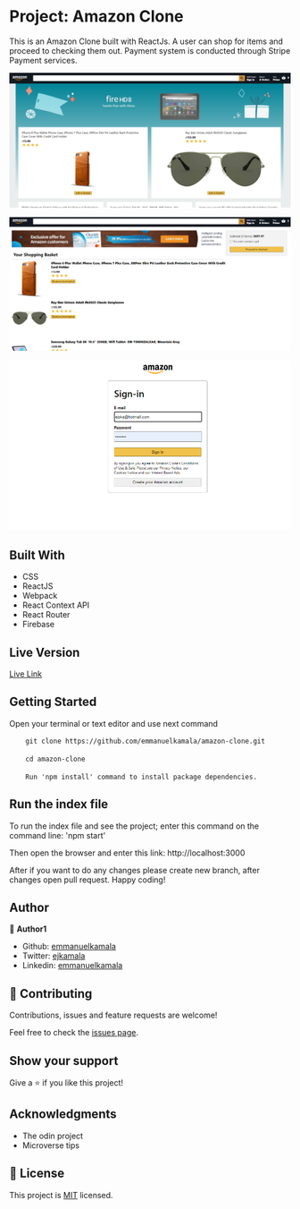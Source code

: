 # Project: Amazon Clone

This is an Amazon Clone built with ReactJs. A user can shop for items and proceed to checking them out. Payment system is conducted through Stripe Payment services.

![screenshot](./src/images/homepage.png)<br />

![screenshot](./src/images/homepage2.png)<br />

![screenshot](./src/images/homepage3.png)

## Built With

- CSS
- ReactJS
- Webpack
- React Context API
- React Router
- Firebase


## Live Version

[Live Link](https://clone-27152.web.app/)


## Getting Started

Open your terminal or text editor and use next command

        git clone https://github.com/emmanuelkamala/amazon-clone.git

        cd amazon-clone

        Run 'npm install' command to install package dependencies.

## Run the index file

To run the index file and see the project; enter this command on the command line:
'npm start'

Then open the browser and enter this link:
http://localhost:3000

After if you want to do any changes please create new branch, after changes open pull request.
Happy coding!


## Author

👤 **Author1**

- Github: [emmanuelkamala](https://github.com/emmanuelkamala)
- Twitter: [ejkamala](https://twitter.com/ejkamala)
- Linkedin: [emmanuelkamala](https://linkedin.com/in/emmanuelkamala)

## 🤝 Contributing

Contributions, issues and feature requests are welcome!

Feel free to check the [issues page](issues/).

## Show your support

Give a ⭐️ if you like this project!

## Acknowledgments

- The odin project
- Microverse tips

## 📝 License

This project is [MIT](lic.url) licensed.
